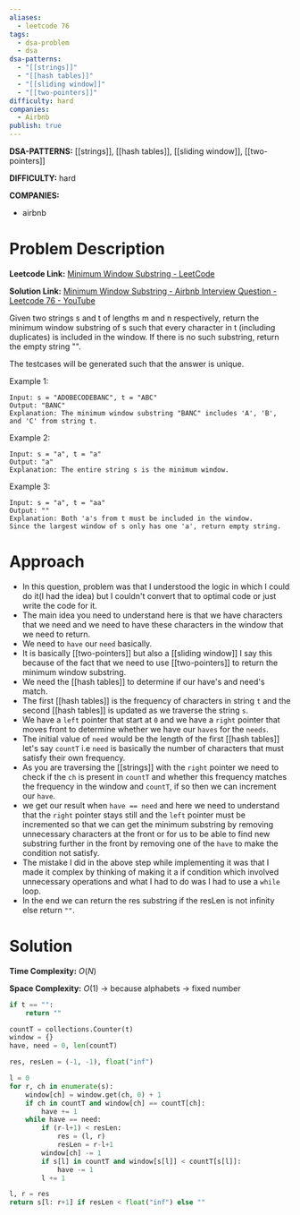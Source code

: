```yaml
---
aliases:
  - leetcode 76
tags:
  - dsa-problem
  - dsa
dsa-patterns:
  - "[[strings]]"
  - "[[hash tables]]"
  - "[[sliding window]]"
  - "[[two-pointers]]"
difficulty: hard
companies:
  - Airbnb
publish: true
---
```


**DSA-PATTERNS:** [[strings]], [[hash tables]], [[sliding window]], [[two-pointers]]

**DIFFICULTY:** hard

**COMPANIES:**
- airbnb

# Problem Description

**Leetcode Link:** [Minimum Window Substring - LeetCode](https://leetcode.com/problems/minimum-window-substring/description/)

**Solution Link:** [Minimum Window Substring - Airbnb Interview Question - Leetcode 76 - YouTube](https://www.youtube.com/watch?v=jSto0O4AJbM)

Given two strings s and t of lengths m and n respectively, return the minimum window substring of s such that every character in t (including duplicates) is included in the window. If there is no such substring, return the empty string "".

The testcases will be generated such that the answer is unique.

Example 1:

```
Input: s = "ADOBECODEBANC", t = "ABC"
Output: "BANC"
Explanation: The minimum window substring "BANC" includes 'A', 'B', and 'C' from string t.
```

Example 2:

```
Input: s = "a", t = "a"
Output: "a"
Explanation: The entire string s is the minimum window.
```

Example 3:

```
Input: s = "a", t = "aa"
Output: ""
Explanation: Both 'a's from t must be included in the window.
Since the largest window of s only has one 'a', return empty string.
```

# Approach
- In this question, problem was that I understood the logic in which I could do it(I had the idea) but I couldn't convert that to optimal code or just write the code for it.
- The main idea  you need to understand here is that we have characters that we need and we need to have these characters in the window that we need to return. 
- We need to `have` our `need` basically.
- It is basically [[two-pointers]] but also a [[sliding window]] I say this because of the fact that we need to use [[two-pointers]] to return the minimum window substring.
- We need the [[hash tables]] to determine if our have's and need's match.
- The first [[hash tables]] is the frequency of characters in string `t` and the second [[hash tables]] is updated as we traverse the string `s`.
- We have a `left` pointer that start at `0` and we have a `right` pointer that moves front to determine whether we have our `haves` for the `needs`.
- The initial value of `need` would be the length of the first [[hash tables]] let's say `countT` i.e `need` is basically the number of characters that must satisfy their own frequency.
- As you are traversing the [[strings]] with the `right` pointer we need to check if the `ch` is present in `countT` and whether this frequency matches the frequency in the window and `countT`, if so then we can increment our `have`.
- we get our result when `have == need` and here we need to understand that the `right` pointer stays still and the `left` pointer must be incremented so that we can get the minimum substring by removing unnecessary characters at the front or for us to be able to find new substring further in the front by removing one of the `have` to make the condition not satisfy.
- The mistake I did in the above step while implementing it was that I made it complex by thinking of making it a if condition which involved unnecessary operations and what I had to do was I had to use a `while` loop.
- In the end we can return the res substring if the resLen is not infinity else return `""`.

# Solution 

**Time Complexity:** $O(N)$

**Space Complexity:** $O(1)$ -> because alphabets -> fixed number

```python
if t == "":
	return ""

countT = collections.Counter(t)
window = {}
have, need = 0, len(countT)

res, resLen = (-1, -1), float("inf")

l = 0
for r, ch in enumerate(s):
	window[ch] = window.get(ch, 0) + 1
	if ch in countT and window[ch] == countT[ch]:
		have += 1
	while have == need:
		if (r-l+1) < resLen:
			res = (l, r)
			resLen = r-l+1
		window[ch] -= 1
		if s[l] in countT and window[s[l]] < countT[s[l]]:
			have -= 1
		l += 1

l, r = res 
return s[l: r+1] if resLen < float("inf") else ""
```
